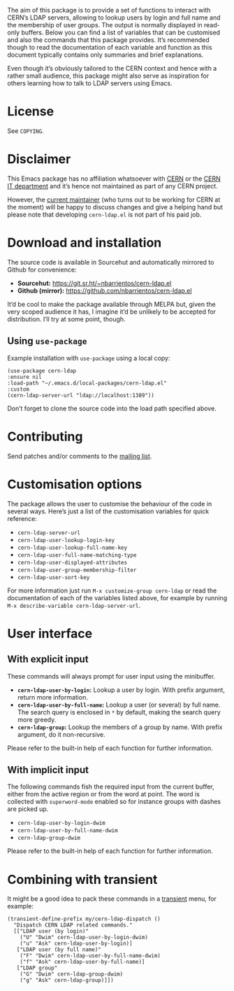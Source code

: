 The aim of this package is to provide a set of functions to interact
with CERN&rsquo;s LDAP servers, allowing to lookup users by login and full
name and the membership of user groups. The output is normally
displayed in read-only buffers. Below you can find a list of variables
that can be customised and also the commands that this package
provides. It&rsquo;s recommended though to read the documentation of each
variable and function as this document typically contains only
summaries and brief explanations.

Even though it&rsquo;s obviously tailored to the CERN context and hence with
a rather small audience, this package might also serve as inspiration
for others learning how to talk to LDAP servers using Emacs.


# License

See `COPYING`.


# Disclaimer

This Emacs package has no affiliation whatsoever with [CERN](https://home.cern) or the [CERN
IT department](https://information-technology.web.cern.ch/) and it&rsquo;s hence not maintained as part of any CERN
project.

However, the [current maintainer](https://cern.ch/nacho) (who turns out to be working for CERN
at the moment) will be happy to discuss changes and give a helping
hand but please note that developing `cern-ldap.el` is not part of his
paid job.


# Download and installation

The source code is available in Sourcehut and automatically mirrored
to Github for convenience:

-   **Sourcehut:** <https://git.sr.ht/~nbarrientos/cern-ldap.el>
-   **Github (mirror):** <https://github.com/nbarrientos/cern-ldap.el>

It&rsquo;d be cool to make the package available through MELPA but, given
the very scoped audience it has, I imagine it&rsquo;d be unlikely to be
accepted for distribution. I&rsquo;ll try at some point, though.


## Using `use-package`

Example installation with `use-package` using a local copy:

    (use-package cern-ldap
    :ensure nil
    :load-path "~/.emacs.d/local-packages/cern-ldap.el"
    :custom
    (cern-ldap-server-url "ldap://localhost:1389"))

Don&rsquo;t forget to clone the source code into the load path specified
above.


# Contributing

Send patches and/or comments to the [mailing list](https://lists.sr.ht/~nbarrientos/cern-ldap.el).


# Customisation options

The package allows the user to customise the behaviour of the code in
several ways. Here&rsquo;s just a list of the customisation variables for
quick reference:

-   `cern-ldap-server-url`
-   `cern-ldap-user-lookup-login-key`
-   `cern-ldap-user-lookup-full-name-key`
-   `cern-ldap-user-full-name-matching-type`
-   `cern-ldap-user-displayed-attributes`
-   `cern-ldap-user-group-membership-filter`
-   `cern-ldap-user-sort-key`

For more information just run `M-x customize-group cern-ldap` or read
the documentation of each of the variables listed above, for example
by running `M-x describe-variable cern-ldap-server-url`.


# User interface


## With explicit input

These commands will always prompt for user input using the minibuffer.

-   **`cern-ldap-user-by-login`:** Lookup a user by login. With prefix
    argument, return more information.
-   **`cern-ldap-user-by-full-name`:** Lookup a user (or several) by full
    name. The search query is enclosed in `*` by default, making the
    search query more greedy.
-   **`cern-ldap-group`:** Lookup the members of a group by name. With
    prefix argument, do it non-recursive.

Please refer to the built-in help of each function for further
information.


## With implicit input

The following commands fish the required input from the current
buffer, either from the active region or from the word at point. The
word is collected with `superword-mode` enabled so for instance groups
with dashes are picked up.

-   `cern-ldap-user-by-login-dwim`
-   `cern-ldap-user-by-full-name-dwim`
-   `cern-ldap-group-dwim`

Please refer to the built-in help of each function for further
information.


# Combining with transient

It might be a good idea to pack these commands in a [transient](https://github.com/magit/transient) menu,
for example:

    (transient-define-prefix my/cern-ldap-dispatch ()
      "Dispatch CERN LDAP related commands."
      [["LDAP user (by login)"
        ("U" "Dwim" cern-ldap-user-by-login-dwim)
        ("u" "Ask" cern-ldap-user-by-login)]
       ["LDAP user (by full name)"
        ("F" "Dwim" cern-ldap-user-by-full-name-dwim)
        ("f" "Ask" cern-ldap-user-by-full-name)]
       ["LDAP group"
        ("G" "Dwim" cern-ldap-group-dwim)
        ("g" "Ask" cern-ldap-group)]])


